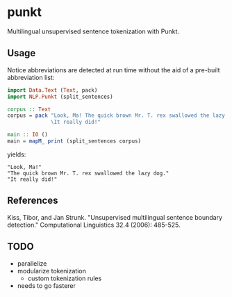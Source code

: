 punkt
=====

Multilingual unsupervised sentence tokenization with Punkt.

## Usage

Notice abbreviations are detected at run time without the aid of a pre-built
abbreviation list:

```haskell
import Data.Text (Text, pack)
import NLP.Punkt (split_sentences)

corpus :: Text
corpus = pack "Look, Ma! The quick brown Mr. T. rex swallowed the lazy dog. \
              \It really did!"

main :: IO ()
main = mapM_ print (split_sentences corpus)
```

yields:

```
"Look, Ma!"
"The quick brown Mr. T. rex swallowed the lazy dog."
"It really did!"
```

## References

Kiss, Tibor, and Jan Strunk. "Unsupervised multilingual sentence boundary
detection." Computational Linguistics 32.4 (2006): 485-525.

## TODO

- parallelize
- modularize tokenization
  - custom tokenization rules
- needs to go fasterer

